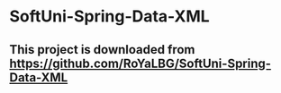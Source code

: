 # SoftUni-Spring-Data-XML
## This project is downloaded from https://github.com/RoYaLBG/SoftUni-Spring-Data-XML
